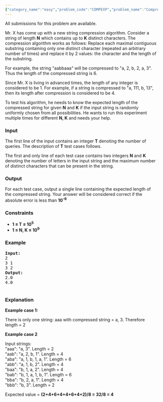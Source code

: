 ```yaml
---
{"category_name":"easy","problem_code":"COMPEXP","problem_name":"Compression Algorithm","languages_supported":{"0":"C","1":"JAVA","2":"PYTH","3":"PYTH 3.5","4":"PYPY"},"max_timelimit":1,"source_sizelimit":50000,"problem_author":"usaxena95","problem_tester":null,"date_added":"30-10-2017","tags":{"0":"acmind17","1":"easy","2":"expected","3":"usaxena95"},"time":{"view_start_date":1509900600,"submit_start_date":1509900600,"visible_start_date":1509900600,"end_date":1735669800},"is_direct_submittable":false,"layout":"problem"}
---
```

<span class="solution-visible-txt">All submissions for this problem are available.</span><p>Mr. X has come up with a new string compression algorithm. Consider a string of length <b>N</b> which contains up to <b>K</b> distinct characters. The compression algorithm works as follows: Replace each maximal contiguous substring containing only one distinct character (repeated an arbitrary number of times) and replace it by 2 values: the character and the length of the substring.</p>
<p>For example, the string "aabbaaa" will be compressed to "a, 2, b, 2, a, 3". Thus the length of the compressed string is 6.</p>
<p>

<p>
Since Mr. X is living in advanced times, the length of any integer is considered to be 1. For example, if a string is compressed to "a, 111, b, 13", then its length after compression is considered to be 4.
</p>

<p>
To test his algorithm, he needs to know the expected length of the compressed string for given <b>N</b> and <b>K</b> if the input string is randomly uniformly chosen from all possibilities. He wants to run this experiment multiple times for different <b>N, K</b> and needs your help.</p>


<h3>Input</h3>
<p>The first line of the input contains an integer <b>T</b> denoting the number of queries. The description of <b>T</b> test cases follows.</p>
<p>The first and only line of each test case contains two integers <b>N</b> and <b>K</b> denoting the number of letters in the input string and the maximum number of distinct characters that can be present in the string.
</p>

<h3>Output</h3>
<p>
    For each test case, output a single line containing the expected length of the compressed string. 
    Your answer will be considered correct if the absolute error is less than <b>10<sup>-6</sup></b>
</p>

<h3>Constraints</h3>
<ul>
<li><b>1 ≤ T ≤ 10<sup>5</sup></b></li>
<li><b>1 ≤ N, K ≤ 10<sup>9</sup></b></li>
</ul>

<h3>Example</h3>
<pre><b>Input:</b>
2
3 1
3 2
<b>Output:</b>
2.0
4.0

</pre>

<h3>Explanation</h3>
<b>Example case 1:</b>
<p>
There is only one string: aaa with compressed string = a, 3. Therefore length = 2
</p>

<b>Example case 2</b>
<p>
Input strings:<br>
"aaa": "a, 3". Length = 2<br/>
"aab": "a, 2, b, 1". Length = 4 <br/>
"aba": "a, 1, b, 1, a, 1". Length = 6<br/>
"abb": "a, 1, b, 2". Length = 4<br/>
"baa": "b, 1, a, 2". Length = 4<br/>
"bab": "b, 1, a, 1, b, 1". Length = 6<br/>
"bba": "b, 2, a, 1". Length = 4<br/>
"bbb": "b, 3". Length = 2<br/>

Expected value = <b>(2+4+6+4+4+6+4+2)/8 = 32/8 = 4 </b>
</p>
